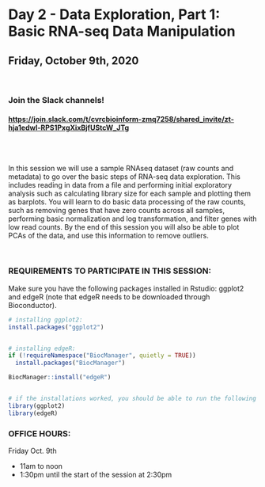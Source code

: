 # Day 2 - Data Exploration, Part 1: Basic RNA-seq Data Manipulation
## Friday, October 9th, 2020


<br>

### Join the Slack channels! 
#### https://join.slack.com/t/cvrcbioinform-zmq7258/shared_invite/zt-hja1edwl-RPS1PxgXixBjfUStcW_JTg

<br>  

##

In this session we will use a sample RNAseq dataset (raw counts and metadata) to go over the basic steps of RNA-seq data exploration. This includes reading in data from a file and performing initial exploratory analysis such as calculating library size for each sample and plotting them as barplots. You will learn to do basic data processing of the raw counts, such as removing genes that have zero counts across all samples, performing basic normalization and log transformation, and filter genes with low read counts. By the end of this session you will also be able to plot PCAs of the data, and use this information to remove outliers.


<br>

### REQUIREMENTS TO PARTICIPATE IN THIS SESSION:

Make sure you have the following packages installed in Rstudio: ggplot2 and edgeR (note that edgeR needs to be downloaded through Bioconductor). 

```r
# installing ggplot2: 
install.packages("ggplot2")


# installing edgeR:
if (!requireNamespace("BiocManager", quietly = TRUE))
  install.packages("BiocManager")

BiocManager::install("edgeR")


# if the installations worked, you should be able to run the following lines without error messages:
library(ggplot2)
library(edgeR)
```

### OFFICE HOURS:
 
Friday Oct. 9th
* 11am to noon  
* 1:30pm until the start of the session at 2:30pm  


